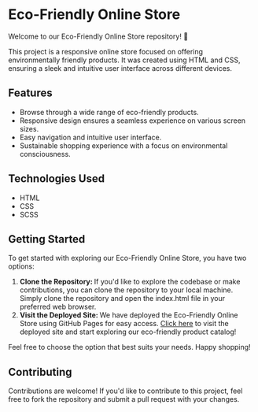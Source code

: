 <h1>Eco-Friendly Online Store</h1>

Welcome to our Eco-Friendly Online Store repository! 🌿

This project is a responsive online store focused on offering environmentally friendly products. It was created using HTML and CSS, ensuring a sleek and intuitive user interface across different devices.
<h2>Features</h2> 

<ul> <li>Browse through a wide range of eco-friendly products.</li> 
   <li>Responsive design ensures a seamless experience on various screen sizes.</li>
   <li>Easy navigation and intuitive user interface.</li> 
   <li>Sustainable shopping experience with a focus on environmental consciousness.</li> 
</ul>
<h2>Technologies Used</h2>

  <ul> <li>HTML</li> 
   <li> CSS</li> 
   <li>SCSS</li> 
  </ul>  

<h2>Getting Started</h2>

To get started with exploring our Eco-Friendly Online Store, you have two options:

   <ol> <li> <b> Clone the Repository: </b> If you'd like to explore the codebase or make contributions, you can clone the repository to your local machine. Simply clone the repository and open the index.html file in your preferred web browser.</li>

   <li> <b> Visit the Deployed Site: </b> We have deployed the Eco-Friendly Online Store using GitHub Pages for easy access. <a href="https://pipe-garcia.github.io/ecology-store/" target="_blank">Click here</a> to visit the deployed site and start exploring our eco-friendly product catalog! </li>
    </ol>
Feel free to choose the option that best suits your needs. Happy shopping!

<h2>Contributing</h2>

Contributions are welcome! If you'd like to contribute to this project, feel free to fork the repository and submit a pull request with your changes.
